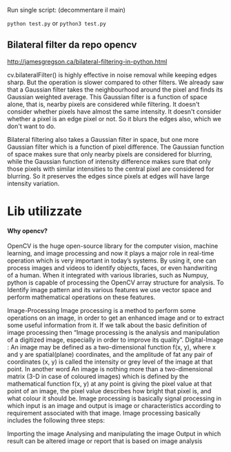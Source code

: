 Run single script: (decommentare il main)

`python test.py` or `python3 test.py`

## Bilateral filter da repo opencv

http://jamesgregson.ca/bilateral-filtering-in-python.html


cv.bilateralFilter() is highly effective in noise removal while keeping edges sharp. But the operation is slower compared to other filters. We already saw that a Gaussian filter takes the neighbourhood around the pixel and finds its Gaussian weighted average. This Gaussian filter is a function of space alone, that is, nearby pixels are considered while filtering. It doesn't consider whether pixels have almost the same intensity. It doesn't consider whether a pixel is an edge pixel or not. So it blurs the edges also, which we don't want to do.

Bilateral filtering also takes a Gaussian filter in space, but one more Gaussian filter which is a function of pixel difference. The Gaussian function of space makes sure that only nearby pixels are considered for blurring, while the Gaussian function of intensity difference makes sure that only those pixels with similar intensities to the central pixel are considered for blurring. So it preserves the edges since pixels at edges will have large intensity variation.


# Lib utilizzate

#### Why opencv?
OpenCV is the huge open-source library for the computer vision, machine learning, and image processing and now it plays a major role in real-time operation which is very important in today’s systems. By using it, one can process images and videos to identify objects, faces, or even handwriting of a human. When it integrated with various libraries, such as Numpuy, python is capable of processing the OpenCV array structure for analysis. To Identify image pattern and its various features we use vector space and perform mathematical operations on these features.

Image-Processing
Image processing is a method to perform some operations on an image, in order to get an enhanced image and or to extract some useful information from it.
If we talk about the basic definition of image processing then “Image processing is the analysis and manipulation of a digitized image, especially in order to improve its quality”.
Digital-Image : 
An image may be defined as a two-dimensional function f(x, y), where x and y are spatial(plane) coordinates, and the amplitude of fat any pair of coordinates (x, y) is called the intensity or grey level of the image at that point.
In another word An image is nothing more than a two-dimensional matrix (3-D in case of coloured images) which is defined by the mathematical function f(x, y) at any point is giving the pixel value at that point of an image, the pixel value describes how bright that pixel is, and what colour it should be.
Image processing is basically signal processing in which input is an image and output is image or characteristics according to requirement associated with that image.
Image processing basically includes the following three steps:

Importing the image
Analysing and manipulating the image
Output in which result can be altered image or report that is based on image analysis

